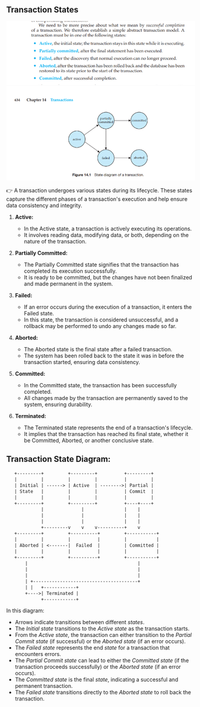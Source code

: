 ## Transaction States

![Alt text](image-1.png)
![Alt text](image.png)

👉 A transaction undergoes various states during its lifecycle. These states capture the different phases of a transaction's execution and help ensure data consistency and integrity.

1. **Active:**
   - In the Active state, a transaction is actively executing its operations.
   - It involves reading data, modifying data, or both, depending on the nature of the transaction.

2. **Partially Committed:**
   - The Partially Committed state signifies that the transaction has completed its execution successfully.
   - It is ready to be committed, but the changes have not been finalized and made permanent in the system.

3. **Failed:**
   - If an error occurs during the execution of a transaction, it enters the Failed state.
   - In this state, the transaction is considered unsuccessful, and a rollback may be performed to undo any changes made so far.

4. **Aborted:**
   - The Aborted state is the final state after a failed transaction.
   - The system has been rolled back to the state it was in before the transaction started, ensuring data consistency.

5. **Committed:**
   - In the Committed state, the transaction has been successfully completed.
   - All changes made by the transaction are permanently saved to the system, ensuring durability.

6. **Terminated:**
   - The Terminated state represents the end of a transaction's lifecycle.
   - It implies that the transaction has reached its final state, whether it be Committed, Aborted, or another conclusive state.

## Transaction State Diagram:

```
   +---------+         +---------+          +---------+
   |         |         |         |          |         |
   | Initial | ------> | Active  | -------->| Partial |
   | State   |         |         |          | Commit  |
   |         |         |         |          |         |
   +---------+         +---------+          +----+----+
             |              |               |    |
             |              |               |    |
             |              |               |    |
             +---------v    v    v----------+    v
   +---------+         +----------+         +-----------+
   |         |         |          |         |           |
   | Aborted | <-------|  Failed  |         | Committed |
   |         |         |          |         |           |
   +---------+         +----------+         +-----------+
       |                                         |
       |                                         |
       |                                         |
       | +---------------------------------------+
       | |   +------------+
       +---->| Terminated |
             +------------+
```
In this diagram:

- Arrows indicate transitions between different *states*.
- The *Initial state* transitions to the *Active state* as the transaction starts.
- From the *Active state*, the transaction can either transition to the *Partial Commit state* (if successful) or the *Aborted state* (if an error occurs).
- The *Failed state* represents the end *state* for a transaction that encounters errors.
- The *Partial Commit state* can lead to either the *Committed state* (if the transaction proceeds successfully) or the *Aborted state* (if an error occurs).
- The *Committed state* is the final *state*, indicating a successful and permanent transaction.
- The *Failed state* transitions directly to the *Aborted state* to roll back the transaction.
